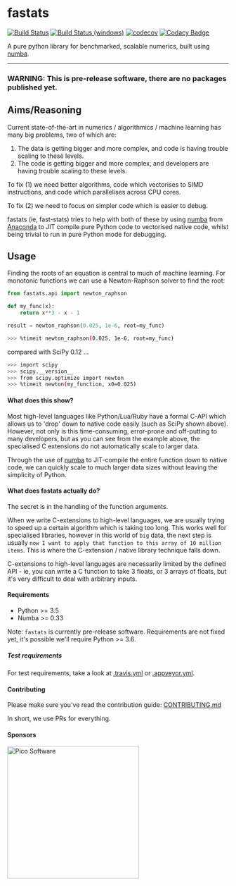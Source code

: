 # fastats
[![Build Status](https://travis-ci.org/fastats/fastats.svg?branch=master)](https://travis-ci.org/fastats/fastats)
[![Build Status (windows)](https://ci.appveyor.com/api/projects/status/9ufvyclit358sfb8/branch/master?svg=true)](https://ci.appveyor.com/project/pawroman/fastats/branch/master)
[![codecov](https://codecov.io/gh/fastats/fastats/branch/master/graph/badge.svg)](https://codecov.io/gh/fastats/fastats)
[![Codacy Badge](https://api.codacy.com/project/badge/Grade/2199521147834d58b9f0e8e155c97309)](https://www.codacy.com/app/dave.willmer/fastats?utm_source=github.com&amp;utm_medium=referral&amp;utm_content=fastats/fastats&amp;utm_campaign=Badge_Grade)


A pure python library for benchmarked, scalable numerics, built using [numba](https://numba.pydata.org/).

---

### WARNING: **This is pre-release software, there are no packages published yet.**

## Aims/Reasoning


Current state-of-the-art in numerics / algorithmics / machine learning has many big problems, two of which are:

1. The data is getting bigger and more complex, and code is having trouble scaling to these levels.
2. The code is getting bigger and more complex, and developers are having trouble scaling to these levels.

To fix (1) we need better algorithms, code which vectorises to SIMD instructions, and code which parallelises across CPU cores.

To fix (2) we need to focus on simpler code which is easier to debug.

fastats (ie, fast-stats) tries to help with both of these by using [numba](https://numba.pydata.org/)
from [Anaconda](https://www.anaconda.com/) to JIT compile pure Python code to
vectorised native code, whilst being trivial to run in pure Python mode for debugging.

## Usage

Finding the roots of an equation is central to much of machine learning. For monotonic functions we can use a Newton-Raphson solver to find the root:

```python
from fastats.api import newton_raphson

def my_func(x):
    return x**3 - x - 1

result = newton_raphson(0.025, 1e-6, root=my_func)
```


```bash
>>> %timeit newton_raphson(0.025, 1e-6, root=my_func)

```

compared with SciPy 0.12 ...

 ```bash
 >>> import scipy
 >>> scipy.__version__
 >>> from scipy.optimize import newton
 >>> %timeit newton(my_function, x0=0.025)

 ```


#### What does this show?

Most high-level languages like Python/Lua/Ruby have a formal C-API which allows us to 'drop' down to native code easily (such as SciPy shown above). However, not only is this time-consuming, error-prone and off-putting to many developers, but as you can see from the example above, the specialised C extensions do not automatically scale to larger data.

Through the use of [numba](https://numba.pydata.org/) to JIT-compile the entire function down to native code, we can quickly scale to much larger data sizes without leaving the simplicity of Python.

#### What does fastats actually do?

The secret is in the handling of the function arguments.

When we write C-extensions to high-level languages, we are usually trying to speed up a certain algorithm which is taking too long. This works well for specialised libraries, however in this world of `big` data, the next step is usually `now I want to apply that function to this array of 10 million items`. This is where the C-extension / native library technique falls down.

C-extensions to high-level languages are necessarily limited by the defined API - ie, you can write a C function to take 3 floats, or 3 arrays of floats, but it's very difficult to deal with arbitrary inputs.

#### Requirements

- Python >= 3.5
- Numba >= 0.33

Note: `fastats` is currently pre-release software.
Requirements are not fixed yet, it's possible we'll require Python >= 3.6.

##### Test requirements

For test requirements, take a look at [.travis.yml](.travis.yml) or [.appveyor.yml](.appveyor.yml).

#### Contributing

Please make sure you've read the contribution guide: [CONTRIBUTING.md](.github/CONTRIBUTING.md)

In short, we use PRs for everything.


#### Sponsors

<img src="http://pico-software.com/images/picosoftware.png" width="300" alt="Pico Software" title="Pico Software"/>
